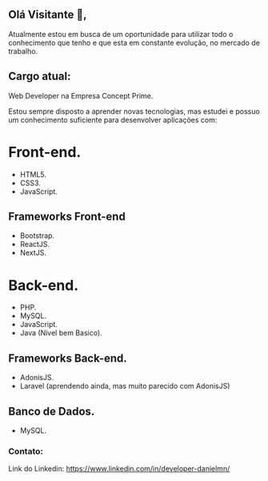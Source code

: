 ## Olá Visitante 👋,

Atualmente estou em busca de um oportunidade para utilizar todo o conhecimento que tenho e que esta em constante evolução, no mercado de trabalho.

## Cargo atual:
Web Developer na Empresa Concept Prime.

Estou sempre disposto a aprender novas tecnologias, mas estudei e possuo um conhecimento suficiente para desenvolver aplicações com:
# Front-end.
- HTML5.
- CSS3.
- JavaScript.

## Frameworks Front-end
- Bootstrap.
- ReactJS.
- NextJS.

# Back-end.
- PHP.
- MySQL.
- JavaScript.
- Java (Nivel bem Basico).

## Frameworks Back-end.
- AdonisJS.
- Laravel (aprendendo ainda, mas muito parecido com AdonisJS)

## Banco de Dados.
- MySQL.

### Contato:
Link do Linkedin: https://www.linkedin.com/in/developer-danielmn/
<!--
**meirelesdev/meirelesdev** is a ✨ _special_ ✨ repository because its `README.md` (this file) appears on your GitHub profile.

Here are some ideas to get you started:

- 🔭 I’m currently working on ...
- 🌱 I’m currently learning ...
- 👯 I’m looking to collaborate on ...
- 🤔 I’m looking for help with ...
- 💬 Ask me about ...
- 📫 How to reach me: ...
- 😄 Pronouns: ...
- ⚡ Fun fact: ...
-->
